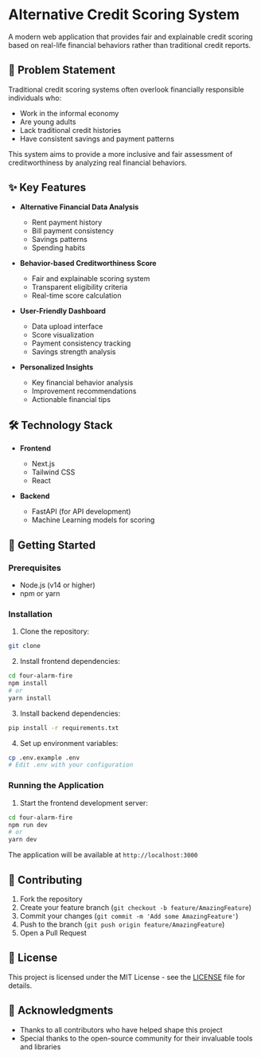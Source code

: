 # Alternative Credit Scoring System

A modern web application that provides fair and explainable credit scoring based on real-life financial behaviors rather than traditional credit reports.

## 🎯 Problem Statement

Traditional credit scoring systems often overlook financially responsible individuals who:

- Work in the informal economy
- Are young adults
- Lack traditional credit histories
- Have consistent savings and payment patterns

This system aims to provide a more inclusive and fair assessment of creditworthiness by analyzing real financial behaviors.

## ✨ Key Features

- **Alternative Financial Data Analysis**

  - Rent payment history
  - Bill payment consistency
  - Savings patterns
  - Spending habits

- **Behavior-based Creditworthiness Score**

  - Fair and explainable scoring system
  - Transparent eligibility criteria
  - Real-time score calculation

- **User-Friendly Dashboard**

  - Data upload interface
  - Score visualization
  - Payment consistency tracking
  - Savings strength analysis

- **Personalized Insights**
  - Key financial behavior analysis
  - Improvement recommendations
  - Actionable financial tips

## 🛠️ Technology Stack

- **Frontend**

  - Next.js
  - Tailwind CSS
  - React

- **Backend**
  - FastAPI (for API development)
  - Machine Learning models for scoring

## 🚀 Getting Started

### Prerequisites

- Node.js (v14 or higher)
- npm or yarn

### Installation

1. Clone the repository:

```bash
git clone
```

2. Install frontend dependencies:

```bash
cd four-alarm-fire
npm install
# or
yarn install
```

3. Install backend dependencies:

```bash
pip install -r requirements.txt
```

4. Set up environment variables:

```bash
cp .env.example .env
# Edit .env with your configuration
```

### Running the Application

1. Start the frontend development server:

```bash
cd four-alarm-fire
npm run dev
# or
yarn dev
```

The application will be available at `http://localhost:3000`

## 🤝 Contributing

1. Fork the repository
2. Create your feature branch (`git checkout -b feature/AmazingFeature`)
3. Commit your changes (`git commit -m 'Add some AmazingFeature'`)
4. Push to the branch (`git push origin feature/AmazingFeature`)
5. Open a Pull Request

## 📝 License

This project is licensed under the MIT License - see the [LICENSE](LICENSE) file for details.

## 🙏 Acknowledgments

- Thanks to all contributors who have helped shape this project
- Special thanks to the open-source community for their invaluable tools and libraries
